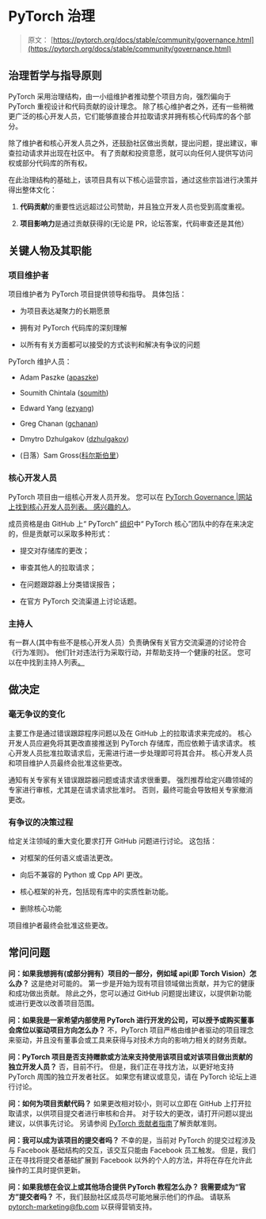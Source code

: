 # PyTorch 治理

> 原文： [https://pytorch.org/docs/stable/community/governance.html](https://pytorch.org/docs/stable/community/governance.html)

## 治理哲学与指导原则

PyTorch 采用治理结构，由一小组维护者推动整个项目方向，强烈偏向于 PyTorch 重视设计和代码贡献的设计理念。 除了核心维护者之外，还有一些稍微更广泛的核心开发人员，它们能够直接合并拉取请求并拥有核心代码库的各个部分。

除了维护者和核心开发人员之外，还鼓励社区做出贡献，提出问题，提出建议，审查拉动请求并出现在社区中。 有了贡献和投资意愿，就可以向任何人提供写访问权或部分代码库的所有权。

在此治理结构的基础上，该项目具有以下核心运营宗旨，通过这些宗旨进行决策并得出整体文化：

1.  **代码贡献**的重要性远远超过公司赞助，并且独立开发人员也受到高度重视。

2.  **项目影响力**是通过贡献获得的(无论是 PR，论坛答案，代码审查还是其他）

## 关键人物及其职能

### 项目维护者

项目维护者为 PyTorch 项目提供领导和指导。 具体包括：

*   为项目表达凝聚力的长期愿景

*   拥有对 PyTorch 代码库的深刻理解

*   以所有有关方面都可以接受的方式谈判和解决有争议的问题

PyTorch 维护人员：

*   Adam Paszke ([apaszke](https://github.com/apaszke))

*   Soumith Chintala ([soumith](https://github.com/soumith))

*   Edward Yang ([ezyang](https://github.com/ezyang))

*   Greg Chanan ([gchanan](https://github.com/gchanan))

*   Dmytro Dzhulgakov ([dzhulgakov](https://github.com/dzhulgakov))

*   (日落）Sam Gross([科尔斯伯里](https://github.com/colesbury)）

### 核心开发人员

PyTorch 项目由一组核心开发人员开发。 您可以在 [PyTorch Governance |网站上找到核心开发人员列表。 感兴趣的人](/docs/stable/community/persons_of_interest.html)。

成员资格是由 GitHub 上“ PyTorch” [组织](https://github.com/orgs/pytorch/teams/facebook)中“ PyTorch 核心”团队中的存在来决定的，但是贡献可以采取多种形式：

*   提交对存储库的更改；

*   审查其他人的拉取请求；

*   在问题跟踪器上分类错误报告；

*   在官方 PyTorch 交流渠道上讨论话题。

### 主持人

有一群人(其中有些不是核心开发人员）负责确保有关官方交流渠道的讨论符合《行为准则》。 他们针对违法行为采取行动，并帮助支持一个健康的社区。 您可以在中找到主持人列表[。](https://discuss.pytorch.org/about)

## 做决定

### 毫无争议的变化

主要工作是通过错误跟踪程序问题以及在 GitHub 上的拉取请求来完成的。 核心开发人员应避免将其更改直接推送到 PyTorch 存储库，而应依赖于请求请求。 核心开发人员批准拉取请求后，无需进行进一步处理即可将其合并。 核心开发人员和项目维护人员最终会批准这些更改。

通知有关专家有关错误跟踪器问题或请求请求很重要。 强烈推荐给定兴趣领域的专家进行审核，尤其是在请求请求批准时。 否则，最终可能会导致相关专家撤消更改。

### 有争议的决策过程

给定关注领域的重大变化要求打开 GitHub 问题进行讨论。 这包括：

*   对框架的任何语义或语法更改。

*   向后不兼容的 Python 或 Cpp API 更改。

*   核心框架的补充，包括现有库中的实质性新功能。

*   删除核心功能

项目维护者最终会批准这些更改。

## 常问问题

**问：如果我想拥有(或部分拥有）项目的一部分，例如域 api(即 Torch Vision）怎么办？** 这是绝对可能的。 第一步是开始为现有项目领域做出贡献，并为它的健康和成功做出贡献。 除此之外，您可以通过 GitHub 问题提出建议，以提供新功能或进行更改以改善项目范围。

**问：如果我是一家希望内部使用 PyTorch 进行开发的公司，可以授予或购买董事会席位以驱动项目方向怎么办？** 不，PyTorch 项目严格由维护者驱动的项目理念来驱动，并且没有董事会或工具来获得与对技术方向的影响力相关的财务贡献。

**问：PyTorch 项目是否支持赠款或方法来支持使用该项目或对该项目做出贡献的独立开发人员？** 否，目前不行。 但是，我们正在寻找方法，以更好地支持 PyTorch 周围的独立开发者社区。 如果您有建议或意见，请在 PyTorch 论坛上进行讨论。

**问：如何为项目贡献代码？** 如果更改相对较小，则可以立即在 GitHub 上打开拉取请求，以供项目提交者进行审核和合并。 对于较大的更改，请打开问题以提出建议，以供事先讨论。 另请参阅 [PyTorch 贡献者指南](/docs/stable/community/contribution_guide.html)了解贡献准则。

**问：我可以成为该项目的提交者吗？** 不幸的是，当前对 PyTorch 的提交过程涉及与 Facebook 基础结构的交互，该交互只能由 Facebook 员工触发。 但是，我们正在寻找将提交者基础扩展到 Facebook 以外的个人的方法，并将在存在允许此操作的工具时提供更新。

**问：如果我想在会议上或其他场合提供 PyTorch 教程怎么办？ 我需要成为“官方”提交者吗？** 不，我们鼓励社区成员尽可能地展示他们的作品。 请联系 [pytorch-marketing@fb.com](http://mailto:pytorch-marketing@fb.com/) 以获得营销支持。